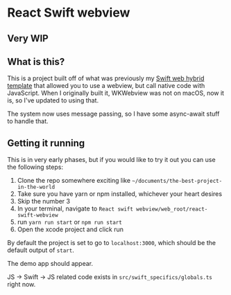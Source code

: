 # React Swift webview 

## Very WIP

## What is this?

This is a project built off of what was previously my [Swift web hybrid template](https://github.com/WillsonSmith/Swift-web-hybrid-template) that allowed you to use a webview, but call native code with JavaScript. When I originally built it, WKWebview was not on macOS, now it is, so I've updated to using that.

The system now uses message passing, so I have some async-await stuff to handle that. 

## Getting it running
This is in very early phases, but if you would like to try it out you can use the following steps:
1. Clone the repo somewhere exciting like `~/documents/the-best-project-in-the-world`
2. Take sure you have yarn or npm installed, whichever your heart desires
4. Skip the number 3
5. In your terminal, navigate to `React swift webview/web_root/react-swift-webview`
6. run `yarn run start` or `npm run start`
7. Open the xcode project and click run

By default the project is set to go to `localhost:3000`, which should be the default output of `start`.

The demo app should appear.

JS -> Swift -> JS related code exists in `src/swift_specifics/globals.ts` right now.

